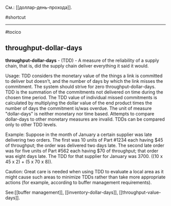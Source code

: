 См.: [[доллар-день-прохода]].

#shortcut




<hr/>

#tocico

## throughput-dollar-days

<b>throughput-dollar-days</b> - (TDD) - A measure of the reliability of a supply chain, that is, did the supply chain deliver everything it said it would.  

 


Usage: TDD considers the monetary value of the things a link is committed to deliver but doesn't, and the number of days by which the link misses the commitment. The system should strive for zero throughput-dollar-days.  TDD is the summation of the commitments not delivered on time during the chosen time period. The TDD value of individual missed commitments is calculated by multiplying the dollar value of the end product times the number of days the commitment is/was overdue. The unit of measure "dollar-days" is neither monetary nor time based. Attempts to compare dollar-days to other monetary measures are invalid. TDDs can be compared only to other TDD levels. 

Example: Suppose in the month of January a certain supplier was late delivering two orders. The first was 10 units of Part #1234 each having $45 of throughput; the order was delivered two days late. The second late order was for five units of Part #562 each having $70 of throughput; that order was eight days late. The TDD for that supplier for January was 3700. ((10 x 45 x 2) + (5 x 70 x 8)). 

Caution: Great care is needed when using TDD to evaluate a local area as it might cause such areas to minimize TDDs rather than take more appropriate actions (for example, according to buffer management requirements). 



See:[[buffer management]], [[inventory-dollar-days]], [[throughput-value-days]].
